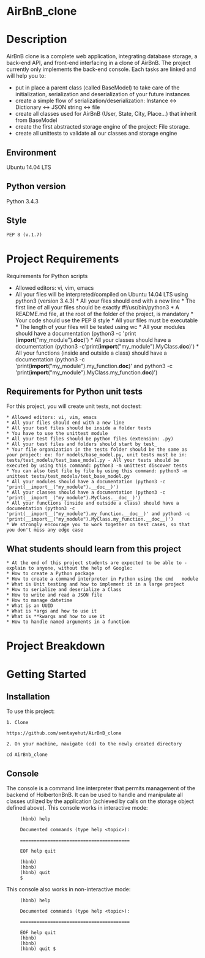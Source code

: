# AirBnB_clone

# Description

AirBnB clone is a complete web application, integrating database storage, a back-end API, and front-end interfacing in a clone of AirBnB. The project currently only implements the back-end console. Each tasks are linked and will help you to:

   * put in place a parent class (called BaseModel) to take care of the initialization, serialization and deserialization of your future instances
   * create a simple flow of serialization/deserialization: Instance <-> Dictionary <-> JSON string <-> file
   * create all classes used for AirBnB (User, State, City, Place...) that inherit from BaseModel
   * create the first abstracted storage engine of the project: File storage.
   * create all unittests to validate all our classes and storage engine

## Environment

   Ubuntu 14.04 LTS
## Python version

   Python 3.4.3
## Style

    PEP 8 (v.1.7)

# Project Requirements
Requirements for Python scripts

   * Allowed editors: vi, vim, emacs
   * All your files will be interpreted/compiled on Ubuntu 14.04 LTS using python3 (version 3.4.3)
    * All your files should end with a new line
    * The first line of all your files should be exactly #!/usr/bin/python3
    * A README.md file, at the root of the folder of the project, is mandatory
    * Your code should use the PEP 8 style
    * All your files must be executable
    * The length of your files will be tested using wc
    * All your modules should have a documentation (python3 -c 'print  (__import__("my_module").__doc__)')
    * All your classes should have a documentation (python3 -c'print(__import__("my_module").MyClass.__doc__)')
    * All your functions (inside and outside a class) should have a documentation (python3 -c 'print(__import__("my_module").my_function.__doc__)' and python3 -c 'print(__import__("my_module").MyClass.my_function.__doc__)')

## Requirements for Python unit tests
For this project, you will create unit tests, not doctest:

    * Allowed editors: vi, vim, emacs
    * All your files should end with a new line
    * All your test files should be inside a folder tests
    * You have to use the unittest module
    * All your test files should be python files (extension: .py)
    * All your test files and folders should start by test_
    * Your file organization in the tests folder should be the same as your project: ex: for models/base_model.py, unit tests must be in: tests/test_models/test_base_model.py - All your tests should be executed by using this command: python3 -m unittest discover tests
    * You can also test file by file by using this command: python3 -m unittest tests/test_models/test_base_model.py
    * All your modules should have a documentation (python3 -c 'print(__import__("my_module").__doc__)')
    * All your classes should have a documentation (python3 -c 'print(__import__("my_module").MyClass.__doc__)')
    * All your functions (inside and outside a class) should have a documentation (python3 -c 'print(__import__("my_module").my_function.__doc__)' and python3 -c 'print(__import__("my_module").MyClass.my_function.__doc__)')
    * We strongly encourage you to work together on test cases, so that you don't miss any edge case

## What students should learn from this project

    * At the end of this project students are expected to be able to - explain to anyone, without the help of Google:
    * How to create a Python package
    * How to create a command interpreter in Python using the cmd   module
    * What is Unit testing and how to implement it in a large project
    * How to serialize and deserialize a Class
    * How to write and read a JSON file
    * How to manage datetime
    * What is an UUID
    * What is *args and how to use it
    * What is **kwargs and how to use it
    * How to handle named arguments in a function

# Project Breakdown
# Getting Started
## Installation

   To use this project:

    1. Clone

    https://github.com/sentayehut/AirBnB_clone

    2. On your machine, navigate (cd) to the newly created directory

    cd AirBnb_clone

## Console

The console is a command line interpreter that permits management of the backend of HolbertonBnB. It can be used to handle and manipulate all classes utilized by the application (achieved by calls on the storage object defined above). This console works in interactive mode:

         (hbnb) help 

         Documented commands (type help <topic>): 
   
         ======================================== 

         EOF help quit 

         (hbnb) 
         (hbnb) 
         (hbnb) quit 
         $ 

This console also works in non-interactive mode:

         (hbnb) help 
        
         Documented commands (type help <topic>): 

         ======================================== 
      
         EOF help quit 
         (hbnb) 
         (hbnb) 
         (hbnb) quit $